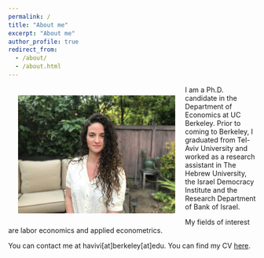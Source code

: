 ```yaml
---
permalink: /
title: "About me"
excerpt: "About me"
author_profile: true
redirect_from: 
  - /about/
  - /about.html
---
```



<img class="img-responsive" style="float: left; margin: 20px 20px 20px 20px;" src="/images/profile.jpg" width="320"> I am a Ph.D. candidate in the Department of Economics at UC Berkeley. Prior to coming to Berkeley, I graduated from Tel-Aviv University and worked as a research assistant in The Hebrew University, the Israel Democracy Institute and the Research Department of Bank of Israel. 

My fields of interest are labor economics and applied econometrics. 

You can contact me at havivi[at]berkeley[at]edu. 
You can find my CV [here](/files/ekr_cv_12-09-19_jmp_long.pdf).      

  
